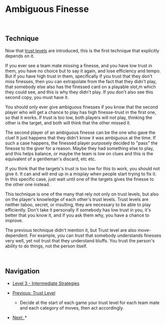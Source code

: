 # Ambiguous Finesse

<br />

## Technique

Now that [trust levels](https://github.com/agilbert1412/HanabiStrategy/blob/master/Strategy/Level%203%20-%20Intermediate/34%20-%20Trust%20Level.md) are introduced, this is the first technique that explicitly depends on it.

If you ever see a team mate missing a finesse, and you have low trust in them, you have no choice but to say it again, and lose efficiency and tempo. But if you have high trust in them, specifically if you trust that they don't miss finesses, then you can extrapolate from the fact that they didn't play, that somebody else also has the finessed card on a playable slot,m which they could see, and this is why they didn't play. If you don't also see this second copy, you must have it.

You should only ever give ambiguous finesses if you know that the second player who will get a chance to play has high finesse-trust in the first one, so that it works. If trust is too low, both players will not play, thinking the other is the target, and both will think that the other missed it.

The second player of an ambiguous finesse can be the one who gave the clue! It just happens that they didn't know it was ambiguous at the time. If such a case happens, the finessed player purposely decided to "pass" the finesse to the giver for a reason. Maybe they had something else to play, and this helps balance, or maybe the team is low on clues and this is the equivalent of a gentleman's discard, etc etc.

If you think that the targets's trust is too low for this to work, you should not give it. It can and will end up in a misplay when people start trying to fix it. In this specific case, just wait until one of the targets gives the finesse to the other one instead.

This technique is one of the many that rely not only on trust levels, but also on the player's knowledge of each other's trust levels. Trust levels are neither taboo, secret, or insulting, they are necessary to be able to play efficiently. Don't take it personally if somebody has low trust in you, it's better that you know it, and if you ask them why, you have a chance to improve.

The previous technique didn't mention it, but Trust level are also move-dependent. For example, you can trust that somebody understands finesses very well, yet not trust that they understand bluffs. You trust the person's ability to do things, not the person itself.

<br />

## Navigation

* [Level 3 - Intermediate Strategies](https://github.com/agilbert1412/HanabiStrategy/blob/master/Strategy/Level%203%20-%20Intermediate/Level%203%20-%20Intermediate.md)

* [Previous: Trust Level](https://github.com/agilbert1412/HanabiStrategy/blob/master/Strategy/Level%203%20-%20Intermediate/34%20-%20Trust%20Level.md)
	* Decide at the start of each game your trust level for each team mate and each category of moves, then act accordingly.

* [Next: ](https://github.com/agilbert1412/HanabiStrategy/blob/master/Strategy/Level%203%20-%20Intermediate/30%20-%20The%20Prompt.md)
	* 